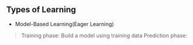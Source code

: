 ## Types of Learning  
- Model-Based Learning(Eager Learning)  
> Training phase: Build a model using training data
> Prediction phase:
